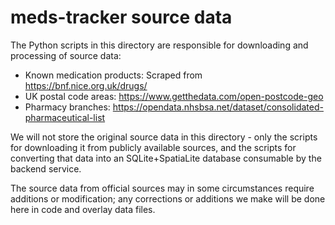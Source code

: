 meds-tracker source data
========================

The Python scripts in this directory are responsible for downloading and
processing of source data:

* Known medication products: Scraped from https://bnf.nice.org.uk/drugs/
* UK postal code areas: https://www.getthedata.com/open-postcode-geo 
* Pharmacy branches: https://opendata.nhsbsa.net/dataset/consolidated-pharmaceutical-list

We will not store the original source data in this directory - only the
scripts for downloading it from publicly available sources, and the scripts
for converting that data into an SQLite+SpatiaLite database consumable by
the backend service.

The source data from official sources may in some circumstances require
additions or modification; any corrections or additions we make will be done
here in code and overlay data files.